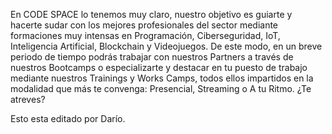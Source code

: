 En CODE SPACE lo tenemos muy claro, nuestro objetivo es guiarte y hacerte sudar con los mejores profesionales del sector mediante formaciones muy intensas en Programación, Ciberseguridad, IoT, Inteligencia Artificial, Blockchain y Videojuegos. De este modo, en un breve periodo de tiempo podrás trabajar con nuestros Partners a través de nuestros Bootcamps o especializarte y destacar en tu puesto de trabajo mediante nuestros Trainings y Works Camps, todos ellos impartidos en la modalidad que más te convenga: Presencial, Streaming o A tu Ritmo. ¿Te atreves?


Esto esta editado por Darío.
